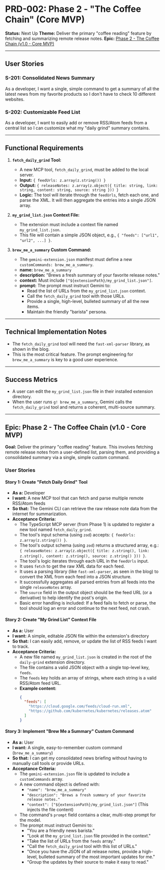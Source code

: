 # PRD-002: Phase 2 - "The Coffee Chain" (Core MVP)

**Status:** Next Up
**Theme:** Deliver the primary "coffee reading" feature by fetching and summarizing remote release notes.
**Epic:** [Phase 2 - The Coffee Chain (v1.0 - Core MVP)](#epic-phase-2---the-coffee-chain-v10---core-mvp)

---

## User Stories

### S-201: Consolidated News Summary
As a developer, I want a single, simple command to get a summary of all the latest news from my favorite products so I don't have to check 10 different websites.

### S-202: Customizable Feed List
As a developer, I want to easily add or remove RSS/Atom feeds from a central list so I can customize what my "daily grind" summary contains.

---

## Functional Requirements

1.  **`fetch_daily_grind` Tool:**
    *   A new MCP tool, `fetch_daily_grind`, must be added to the local server.
    *   **Input:** `{ feedUrls: z.array(z.string()) }`
    *   **Output:** `{ releaseNotes: z.array(z.object({ title: string, link: string, content: string, source: string })) }`
    *   **Logic:** The tool will iterate through the `feedUrls`, fetch each one, and parse the XML. It will then aggregate the entries into a single JSON array.

2.  **`my_grind_list.json` Context File:**
    *   The extension must include a context file named `my_grind_list.json`.
    *   This file will contain a simple JSON object, e.g., `{ "feeds": ["url1", "url2", ...] }`.

3.  **`brew_me_a_summary` Custom Command:**
    *   The `gemini-extension.json` manifest must define a new `customCommands: brew_me_a_summary`.
    *   **name:** `brew_me_a_summary`
    *   **description:** "Brews a fresh summary of your favorite release notes."
    *   **context:** Must include `["${extensionPath}/my_grind_list.json"]`.
    *   **prompt:** The prompt must instruct Gemini to:
        *   Read the list of URLs from the `my_grind_list.json` context.
        *   Call the `fetch_daily_grind` tool with those URLs.
        *   Provide a single, high-level, bulleted summary of all the new items.
        *   Maintain the friendly "barista" persona.

---

## Technical Implementation Notes

*   The `fetch_daily_grind` tool will need the `fast-xml-parser` library, as shown in the blog.
*   This is the most critical feature. The prompt engineering for `brew_me_a_summary` is key to a good user experience.

---

## Success Metrics

*   A user can edit the `my_grind_list.json` file in their installed extension directory.
*   When the user runs `g! brew_me_a_summary`, Gemini calls the `fetch_daily_grind` tool and returns a coherent, multi-source summary.

---

## Epic: Phase 2 - The Coffee Chain (v1.0 - Core MVP)

**Goal:** Deliver the primary "coffee reading" feature. This involves fetching remote release notes from a user-defined list, parsing them, and providing a consolidated summary via a single, simple custom command.

### User Stories

#### Story 1: Create "Fetch Daily Grind" Tool
*   **As a:** Developer
*   **I want:** A new MCP tool that can fetch and parse multiple remote RSS/Atom feeds
*   **So that:** The Gemini CLI can retrieve the raw release note data from the internet for summarization.
*   **Acceptance Criteria:**
    *   The TypeScript MCP server (from Phase 1) is updated to register a new tool named `fetch_daily_grind`.
    *   The tool's input schema (using `zod`) accepts: `{ feedUrls: z.array(z.string()) }`.
    *   The tool's output schema (using `zod`) returns a structured array, e.g.: `{ releaseNotes: z.array(z.object({ title: z.string(), link: z.string(), content: z.string(), source: z.string() })) }`.
    *   The tool's logic iterates through each URL in the `feedUrls` input.
    *   It uses `fetch` to get the raw XML data for each feed.
    *   It uses a parsing library (like `fast-xml-parser`, as seen in the blog) to convert the XML from each feed into a JSON structure.
    *   It successfully aggregates all parsed entries from all feeds into the single `releaseNotes` array.
    *   The `source` field in the output object should be the feed URL (or a derivative) to help identify the post's origin.
    *   Basic error handling is included: If a feed fails to fetch or parse, the tool should log an error and continue to the next feed, not crash.

#### Story 2: Create "My Grind List" Context File
*   **As a:** User
*   **I want:** A simple, editable JSON file within the extension's directory
*   **So that:** I can easily add, remove, or update the list of RSS feeds I want to track.
*   **Acceptance Criteria:**
    *   A new file named `my_grind_list.json` is created in the root of the `daily-grind` extension directory.
    *   The file contains a valid JSON object with a single top-level key, `feeds`.
    *   The `feeds` key holds an array of strings, where each string is a valid RSS/Atom feed URL.
    *   **Example content:**
        ```json
        {
          "feeds": [
            "https://cloud.google.com/feeds/cloud-run.xml",
            "https://github.com/kubernetes/kubernetes/releases.atom"
          ]
        }
        ```

#### Story 3: Implement "Brew Me a Summary" Custom Command
*   **As a:** User
*   **I want:** A single, easy-to-remember custom command (`brew_me_a_summary`)
*   **So that:** I can get my consolidated news briefing without having to manually call tools or provide URLs.
*   **Acceptance Criteria:**
    *   The `gemini-extension.json` file is updated to include a `customCommands` array.
    *   A new command object is defined with:
        *   `"name": "brew_me_a_summary"`
        *   `"description": "Brews a fresh summary of your favorite release notes."`
        *   `"context": ["${extensionPath}/my_grind_list.json"]` (This injects the file content)
    *   The command's `prompt` field contains a clear, multi-step prompt for the model.
    *   The prompt must instruct Gemini to:
        *   "You are a friendly news barista."
        *   "Look at the `my_grind_list.json` file provided in the context."
        *   "Take the list of URLs from the `feeds` array."
        *   "Call the `fetch_daily_grind` tool with this list of URLs."
        *   "Once you have the JSON of all release notes, provide a high-level, bulleted summary of the most important updates for me."
        *   "Group the updates by their source to make it easy to read."
